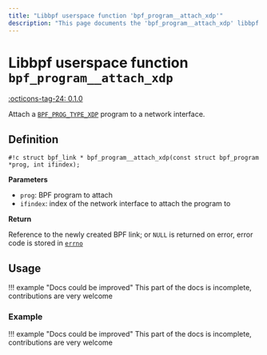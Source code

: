 ```yaml
---
title: "Libbpf userspace function 'bpf_program__attach_xdp'"
description: "This page documents the 'bpf_program__attach_xdp' libbpf userspace function, including its definition, usage, and examples."
---
```

# Libbpf userspace function `bpf_program__attach_xdp`

<!-- [LIBBPF_TAG] -->
[:octicons-tag-24: 0.1.0](https://github.com/libbpf/libbpf/releases/tag/v0.1.0)
<!-- [/LIBBPF_TAG] -->

Attach a [`BPF_PROG_TYPE_XDP`](../../../linux/program-type/BPF_PROG_TYPE_XDP.md) program to a network interface.

## Definition

`#!c struct bpf_link * bpf_program__attach_xdp(const struct bpf_program *prog, int ifindex);`

**Parameters**

- `prog`: BPF program to attach
- `ifindex`: index of the network interface to attach the program to

**Return**

Reference to the newly created BPF link; or `NULL` is returned on error, error code is stored in [`errno`](https://man7.org/linux/man-pages/man3/errno.3.html)

## Usage

!!! example "Docs could be improved"
    This part of the docs is incomplete, contributions are very welcome

### Example

!!! example "Docs could be improved"
    This part of the docs is incomplete, contributions are very welcome
